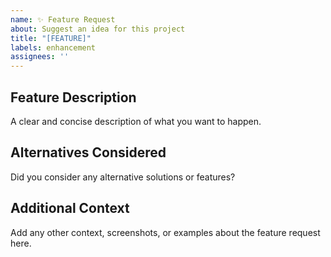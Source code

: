 ```yaml
---
name: ✨ Feature Request
about: Suggest an idea for this project
title: "[FEATURE]"
labels: enhancement
assignees: ''
---
```


## Feature Description
A clear and concise description of what you want to happen.

## Alternatives Considered
Did you consider any alternative solutions or features?

## Additional Context
Add any other context, screenshots, or examples about the feature request here.
